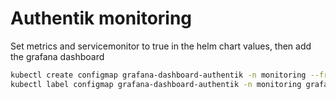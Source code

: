 # Authentik monitoring

Set metrics and servicemonitor to true in the helm chart values, then add the grafana dashboard

```bash
kubectl create configmap grafana-dashboard-authentik -n monitoring --from-file=grafana-authentik.json
kubectl label configmap grafana-dashboard-authentik -n monitoring grafana_dashboard="1"
```
